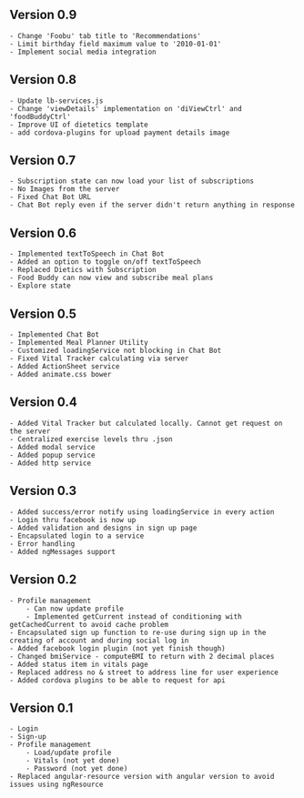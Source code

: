 ## Version 0.9
    - Change 'Foobu' tab title to 'Recommendations'
    - Limit birthday field maximum value to '2010-01-01'
    - Implement social media integration

## Version 0.8
    - Update lb-services.js
    - Change 'viewDetails' implementation on 'diViewCtrl' and 'foodBuddyCtrl'
    - Improve UI of dietetics template
    - add cordova-plugins for upload payment details image

## Version 0.7
    - Subscription state can now load your list of subscriptions
    - No Images from the server
    - Fixed Chat Bot URL
    - Chat Bot reply even if the server didn't return anything in response

## Version 0.6
    - Implemented textToSpeech in Chat Bot
    - Added an option to toggle on/off textToSpeech
    - Replaced Dietics with Subscription
    - Food Buddy can now view and subscribe meal plans
    - Explore state

## Version 0.5
    - Implemented Chat Bot
    - Implemented Meal Planner Utility
    - Customized loadingService not blocking in Chat Bot
    - Fixed Vital Tracker calculating via server
    - Added ActionSheet service
    - Added animate.css bower

## Version 0.4
    - Added Vital Tracker but calculated locally. Cannot get request on the server
    - Centralized exercise levels thru .json
    - Added modal service
    - Added popup service
    - Added http service

## Version 0.3
    - Added success/error notify using loadingService in every action
    - Login thru facebook is now up
    - Added validation and designs in sign up page
    - Encapsulated login to a service
    - Error handling
    - Added ngMessages support

## Version 0.2
    - Profile management
        - Can now update profile
        - Implemented getCurrent instead of conditioning with getCachedCurrent to avoid cache problem
    - Encapsulated sign up function to re-use during sign up in the creating of account and during social log in
    - Added facebook login plugin (not yet finish though)
    - Changed bmiService - computeBMI to return with 2 decimal places
    - Added status item in vitals page
    - Replaced address no & street to address line for user experience
    - Added cordova plugins to be able to request for api

## Version 0.1
    - Login
    - Sign-up
    - Profile management
        - Load/update profile
        - Vitals (not yet done)
        - Password (not yet done)
    - Replaced angular-resource version with angular version to avoid issues using ngResource
